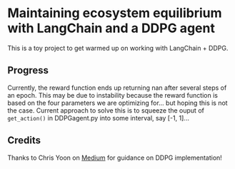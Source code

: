 # Maintaining ecosystem equilibrium with LangChain and a DDPG agent
This is a toy project to get warmed up on working with LangChain + DDPG.

## Progress
Currently, the reward function ends up returning nan after several steps of an epoch. This may be due to instability because the reward function is based on the four parameters we are optimizing for... but hoping this is not the case. Current approach to solve this is to squeeze the ouput of `get_action()` in DDPGagent.py into some interval, say [-1, 1]...

## Credits
Thanks to Chris Yoon on [Medium](https://towardsdatascience.com/deep-deterministic-policy-gradients-explained-2d94655a9b7b) for guidance on DDPG implementation!
